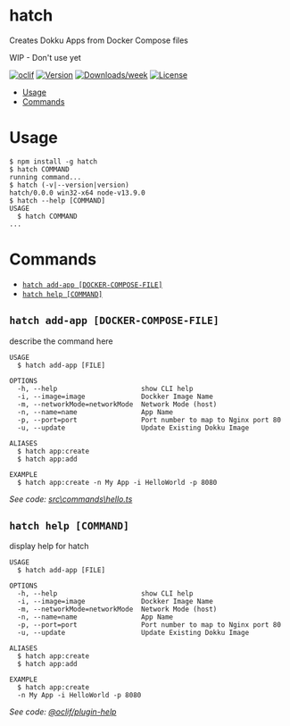 # hatch

Creates Dokku Apps from Docker Compose files

WIP - Don't use yet

[![oclif](https://img.shields.io/badge/cli-oclif-brightgreen.svg)](https://oclif.io)
[![Version](https://img.shields.io/npm/v/hatch.svg)](https://npmjs.org/package/hatch)
[![Downloads/week](https://img.shields.io/npm/dw/hatch.svg)](https://npmjs.org/package/hatch)
[![License](https://img.shields.io/npm/l/hatch.svg)](https://github.com/jolzee/hatch/blob/master/package.json)

<!-- toc -->

- [Usage](#usage)
- [Commands](#commands)
  <!-- tocstop -->

# Usage

<!-- usage -->

```sh-session
$ npm install -g hatch
$ hatch COMMAND
running command...
$ hatch (-v|--version|version)
hatch/0.0.0 win32-x64 node-v13.9.0
$ hatch --help [COMMAND]
USAGE
  $ hatch COMMAND
...
```

<!-- usagestop -->

# Commands

<!-- commands -->

- [`hatch add-app [DOCKER-COMPOSE-FILE]`](#hatch-hello-file)
- [`hatch help [COMMAND]`](#hatch-help-command)

## `hatch add-app [DOCKER-COMPOSE-FILE]`

describe the command here

```
USAGE
  $ hatch add-app [FILE]

OPTIONS
  -h, --help                     show CLI help
  -i, --image=image              Dockker Image Name
  -m, --networkMode=networkMode  Network Mode (host)
  -n, --name=name                App Name
  -p, --port=port                Port number to map to Nginx port 80
  -u, --update                   Update Existing Dokku Image

ALIASES
  $ hatch app:create
  $ hatch app:add

EXAMPLE
  $ hatch app:create -n My App -i HelloWorld -p 8080
```

_See code: [src\commands\hello.ts](https://github.com/jolzee/hatch/blob/v0.0.0/src\commands\hello.ts)_

## `hatch help [COMMAND]`

display help for hatch

```
USAGE
  $ hatch add-app [FILE]

OPTIONS
  -h, --help                     show CLI help
  -i, --image=image              Dockker Image Name
  -m, --networkMode=networkMode  Network Mode (host)
  -n, --name=name                App Name
  -p, --port=port                Port number to map to Nginx port 80
  -u, --update                   Update Existing Dokku Image

ALIASES
  $ hatch app:create
  $ hatch app:add

EXAMPLE
  $ hatch app:create
  -n My App -i HelloWorld -p 8080
```

_See code: [@oclif/plugin-help](https://github.com/oclif/plugin-help/blob/v2.2.3/src\commands\help.ts)_

<!-- commandsstop -->
